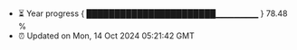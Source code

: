 - ⏳ Year progress { ███████████████████████▁▁▁▁▁▁▁ } 78.48 %
- ⏰ Updated on Mon, 14 Oct 2024 05:21:42 GMT

